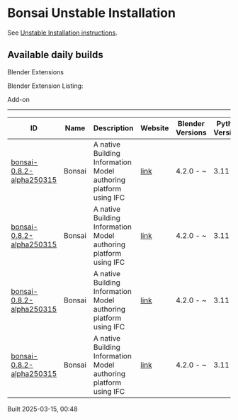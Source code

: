 # Bonsai Unstable Installation

See [Unstable Installation instructions](https://docs.bonsaibim.org/guides/development/installation.html#unstable-installation).

## Available daily builds

Blender Extensions


Blender Extension Listing:

Add-on

---

| ID | Name | Description | Website | Blender Versions | Python Versions | Platforms | Size |
| --- | --- | --- | --- | --- | --- | --- | --- |
| [bonsai-0.8.2-alpha250315](https://github.com/IfcOpenShell/IfcOpenShell/releases/download/bonsai-0.8.2-alpha2503150044/bonsai_py311-0.8.2-alpha250315-macos-arm64.zip?repository=https://raw.githubusercontent.com/IfcOpenShell/bonsai_unstable_repo/main/index.json&blender_version_min=4.2.0&platforms=macos-arm64&python_versions=3.11) | Bonsai | A native Building Information Model authoring platform using IFC | [link](https://bonsaibim.org/) | 4.2.0 - ~ | 3.11 | macos-arm64 | 102.5MB |
| [bonsai-0.8.2-alpha250315](https://github.com/IfcOpenShell/IfcOpenShell/releases/download/bonsai-0.8.2-alpha2503150044/bonsai_py311-0.8.2-alpha250315-macos-x64.zip?repository=https://raw.githubusercontent.com/IfcOpenShell/bonsai_unstable_repo/main/index.json&blender_version_min=4.2.0&platforms=macos-x64&python_versions=3.11) | Bonsai | A native Building Information Model authoring platform using IFC | [link](https://bonsaibim.org/) | 4.2.0 - ~ | 3.11 | macos-x64 | 100.9MB |
| [bonsai-0.8.2-alpha250315](https://github.com/IfcOpenShell/IfcOpenShell/releases/download/bonsai-0.8.2-alpha2503150044/bonsai_py311-0.8.2-alpha250315-windows-x64.zip?repository=https://raw.githubusercontent.com/IfcOpenShell/bonsai_unstable_repo/main/index.json&blender_version_min=4.2.0&platforms=windows-x64&python_versions=3.11) | Bonsai | A native Building Information Model authoring platform using IFC | [link](https://bonsaibim.org/) | 4.2.0 - ~ | 3.11 | windows-x64 | 87.7MB |
| [bonsai-0.8.2-alpha250315](https://github.com/IfcOpenShell/IfcOpenShell/releases/download/bonsai-0.8.2-alpha2503150044/bonsai_py311-0.8.2-alpha250315-linux-x64.zip?repository=https://raw.githubusercontent.com/IfcOpenShell/bonsai_unstable_repo/main/index.json&blender_version_min=4.2.0&platforms=linux-x64&python_versions=3.11) | Bonsai | A native Building Information Model authoring platform using IFC | [link](https://bonsaibim.org/) | 4.2.0 - ~ | 3.11 | linux-x64 | 108.4MB |

Built 2025-03-15, 00:48